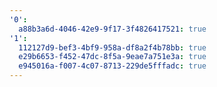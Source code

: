 ```yaml
---
'0':
  a88b3a6d-4046-42e9-9f17-3f4826417521: true
'1':
  112127d9-bef3-4bf9-958a-df8a2f4b78bb: true
  e29b6653-f452-47dc-8f5a-9eae7a751e3a: true
  e945016a-f007-4c07-8713-229de5fffadc: true
---
```

